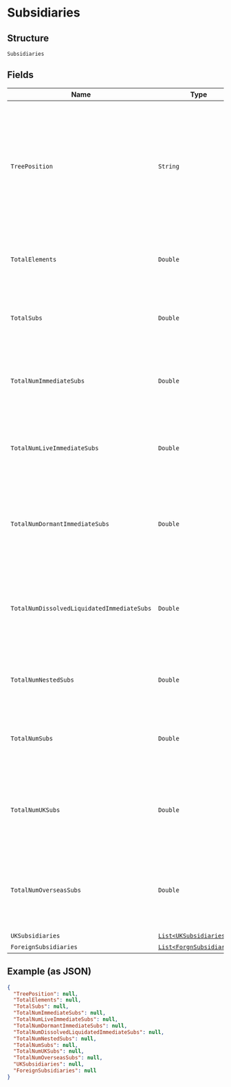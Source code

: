 
# Subsidiaries

## Structure

`Subsidiaries`

## Fields

| Name | Type | Tags | Description | Getter | Setter |
|  --- | --- | --- | --- | --- | --- |
| `TreePosition` | `String` | Optional | Position of the limited company in the corporate tree - 1 = Independent company; 2 = Subsidiary; 3 = Parent; 4 = Intermediate parent; 5 = Top of tree | String getTreePosition() | setTreePosition(String treePosition) |
| `TotalElements` | `Double` | Optional | Total number of elements in the corporate tree | Double getTotalElements() | setTotalElements(Double totalElements) |
| `TotalSubs` | `Double` | Optional | Number of subsidiaries in the corporate tree below the ultimate parent | Double getTotalSubs() | setTotalSubs(Double totalSubs) |
| `TotalNumImmediateSubs` | `Double` | Optional | Number of subsidiaries in the corporate tree below the limited company | Double getTotalNumImmediateSubs() | setTotalNumImmediateSubs(Double totalNumImmediateSubs) |
| `TotalNumLiveImmediateSubs` | `Double` | Optional | Number of subsidiaries in the corporate tree below the limited company that are live | Double getTotalNumLiveImmediateSubs() | setTotalNumLiveImmediateSubs(Double totalNumLiveImmediateSubs) |
| `TotalNumDormantImmediateSubs` | `Double` | Optional | Number of subsidiaries in the corporate tree below the limited company that are dormant | Double getTotalNumDormantImmediateSubs() | setTotalNumDormantImmediateSubs(Double totalNumDormantImmediateSubs) |
| `TotalNumDissolvedLiquidatedImmediateSubs` | `Double` | Optional | Number of subsidiaries in the corporate tree below the limited company that are dissolved or liquidated | Double getTotalNumDissolvedLiquidatedImmediateSubs() | setTotalNumDissolvedLiquidatedImmediateSubs(Double totalNumDissolvedLiquidatedImmediateSubs) |
| `TotalNumNestedSubs` | `Double` | Optional | Number of nested subsidiaries in the corporate tree | Double getTotalNumNestedSubs() | setTotalNumNestedSubs(Double totalNumNestedSubs) |
| `TotalNumSubs` | `Double` | Optional | Number of subsidiaries in the corporate tree below the limited company | Double getTotalNumSubs() | setTotalNumSubs(Double totalNumSubs) |
| `TotalNumUKSubs` | `Double` | Optional | Number of subsidiaries in the corporate tree below the limited company that are UK based | Double getTotalNumUKSubs() | setTotalNumUKSubs(Double totalNumUKSubs) |
| `TotalNumOverseasSubs` | `Double` | Optional | Number of subsidiaries in the corporate tree below the limited company that are foreign | Double getTotalNumOverseasSubs() | setTotalNumOverseasSubs(Double totalNumOverseasSubs) |
| `UKSubsidiaries` | [`List<UKSubsidiaries>`](../../doc/models/uk-subsidiaries.md) | Optional | - | List<UKSubsidiaries> getUKSubsidiaries() | setUKSubsidiaries(List<UKSubsidiaries> uKSubsidiaries) |
| `ForeignSubsidiaries` | [`List<ForgnSubsidiaries>`](../../doc/models/forgn-subsidiaries.md) | Optional | - | List<ForgnSubsidiaries> getForeignSubsidiaries() | setForeignSubsidiaries(List<ForgnSubsidiaries> foreignSubsidiaries) |

## Example (as JSON)

```json
{
  "TreePosition": null,
  "TotalElements": null,
  "TotalSubs": null,
  "TotalNumImmediateSubs": null,
  "TotalNumLiveImmediateSubs": null,
  "TotalNumDormantImmediateSubs": null,
  "TotalNumDissolvedLiquidatedImmediateSubs": null,
  "TotalNumNestedSubs": null,
  "TotalNumSubs": null,
  "TotalNumUKSubs": null,
  "TotalNumOverseasSubs": null,
  "UKSubsidiaries": null,
  "ForeignSubsidiaries": null
}
```

